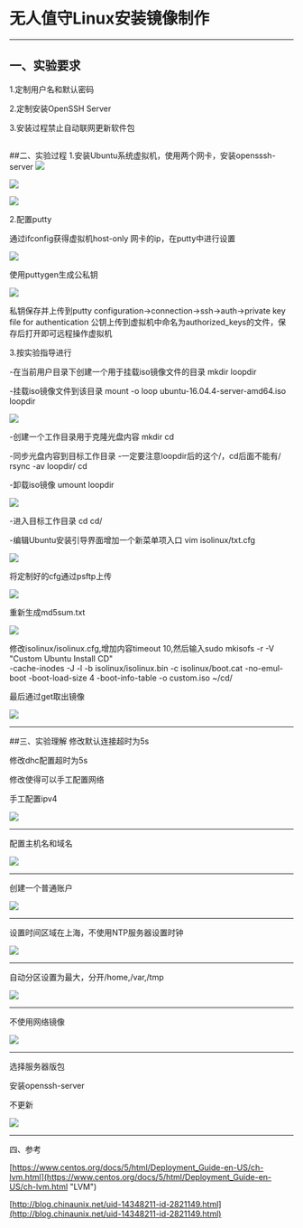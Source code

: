 # 无人值守Linux安装镜像制作 #

---
## 一、实验要求 ##
1.定制用户名和默认密码

2.定制安装OpenSSH Server

3.安装过程禁止自动联网更新软件包

##

##二、实验过程
1.安装Ubuntu系统虚拟机，使用两个网卡，安装opensssh-server
![](https://github.com/canyousee/linux/raw/master/image/host.PNG)

![](https://github.com/canyousee/linux/raw/master/image/nat.PNG)

![](https://github.com/canyousee/linux/raw/master/image/openssh_install.PNG)

2.配置putty

通过ifconfig获得虚拟机host-only 网卡的ip，在putty中进行设置

![](https://github.com/canyousee/linux/raw/master/image/puttycon.PNG)

使用puttygen生成公私钥

![](https://github.com/canyousee/linux/raw/master/image/rsagen.PNG)

私钥保存并上传到putty configuration->connection->ssh->auth->private key file for authentication
公钥上传到虚拟机中命名为authorized_keys的文件，保存后打开即可远程操作虚拟机

3.按实验指导进行

-在当前用户目录下创建一个用于挂载iso镜像文件的目录
mkdir loopdir

-挂载iso镜像文件到该目录
mount -o loop ubuntu-16.04.4-server-amd64.iso loopdir

![](https://github.com/canyousee/linux/raw/master/image/code1.PNG)

-创建一个工作目录用于克隆光盘内容
mkdir cd
 
-同步光盘内容到目标工作目录
-一定要注意loopdir后的这个/，cd后面不能有/
rsync -av loopdir/ cd

-卸载iso镜像
umount loopdir

![](https://github.com/canyousee/linux/raw/master/image/code2.PNG)

-进入目标工作目录
cd cd/

-编辑Ubuntu安装引导界面增加一个新菜单项入口
vim isolinux/txt.cfg

![](https://github.com/canyousee/linux/raw/master/image/code3.PNG)

将定制好的cfg通过psftp上传

![](https://github.com/canyousee/linux/raw/master/image/putzzhi.PNG)

重新生成md5sum.txt

![](https://github.com/canyousee/linux/raw/master/image/chmod.PNG)

修改isolinux/isolinux.cfg,增加内容timeout 10,然后输入sudo mkisofs -r -V "Custom Ubuntu Install CD" \
            -cache-inodes 
            -J -l -b isolinux/isolinux.bin 
            -c isolinux/boot.cat -no-emul-boot 
            -boot-load-size 4 -boot-info-table -o custom.iso ~/cd/

最后通过get取出镜像

![](https://github.com/canyousee/linux/raw/master/image/get.PNG)

---
##三、实验理解
修改默认连接超时为5s

修改dhc配置超时为5s

修改使得可以手工配置网络

手工配置ipv4

![](https://github.com/canyousee/linux/raw/master/image/1.1.PNG)

---
配置主机名和域名

![](https://github.com/canyousee/linux/raw/master/image/1.2.PNG)

---
创建一个普通账户

![](https://github.com/canyousee/linux/raw/master/image/1.3.PNG)



---
设置时间区域在上海，不使用NTP服务器设置时钟

![](https://github.com/canyousee/linux/raw/master/image/1.4.PNG)


---

自动分区设置为最大，分开/home,/var,/tmp

![](https://github.com/canyousee/linux/raw/master/image/1.5.PNG)


---
不使用网络镜像

![](https://github.com/canyousee/linux/raw/master/image/1.6.PNG)


---
选择服务器版包

安装openssh-server

不更新

![](https://github.com/canyousee/linux/raw/master/image/1.7.PNG)

---
四、参考

[https://www.centos.org/docs/5/html/Deployment_Guide-en-US/ch-lvm.html](https://www.centos.org/docs/5/html/Deployment_Guide-en-US/ch-lvm.html "LVM")

[http://blog.chinaunix.net/uid-14348211-id-2821149.html](http://blog.chinaunix.net/uid-14348211-id-2821149.html)
